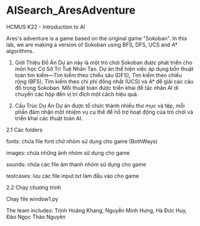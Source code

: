 # AISearch_AresAdventure
HCMUS K22 - Introduction to AI

Ares's adventure is a game based on the original game "Sokoban". In this lab, we are making a version of Sokoban using BFS, DFS, UCS and A* algorithms. 

1. Giới Thiệu Đồ Án
Dự án này là một trò chơi Sokoban được phát triển cho môn học Cơ Sở Trí Tuệ Nhân Tạo. Dự án thể hiện việc áp dụng bốn thuật toán tìm kiếm—Tìm kiếm theo chiều sâu (DFS), Tìm kiếm theo chiều rộng (BFS), Tìm kiếm theo chi phí đồng nhất (UCS) và A* để giải các câu đố trong Sokoban. Mỗi thuật toán được triển khai để tác nhân AI di chuyển các hộp đến vị trí đích một cách hiệu quả.

2. Cấu Trúc Dự Án
Dự án được tổ chức thành nhiều thư mục và tệp, mỗi phần đảm nhận một nhiệm vụ cụ thể để hỗ trợ hoạt động của trò chơi và triển khai các thuật toán AI.

2.1 Các folders

fonts: chứa file font chữ nhóm sử dụng cho game (BothWays)

images: chứa những ảnh nhóm sử dụng cho game

sounds: chứa các file âm thanh nhóm sử dụng cho game

testcases: lưu các file input.txt làm đầu vào cho game

2.2 Chạy chương trình

Chạy file window1.py


The team includes:
Trịnh Hoàng Khang, Nguyễn Minh Hưng, Hà Đức Huy, Đào Ngọc Thảo Nguyên

